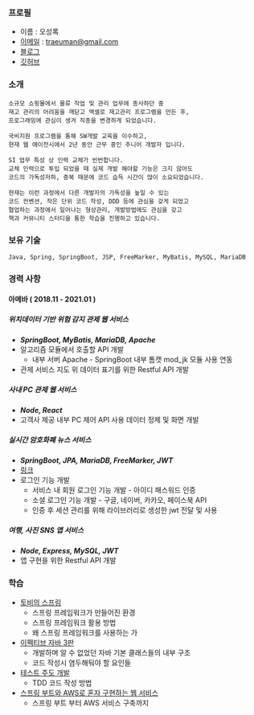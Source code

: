 ### 프로필

- 이름 : 오성록
- [이메일](mailto:traeuman@gmail.com) : traeuman@gmail.com
- [블로그](https://lokie.tistory.com)
- [깃허브](https://github.com/Lokie89)

### 소개

    소규모 쇼핑몰에서 물류 작업 및 관리 업무에 종사하던 중
    재고 관리의 어려움을 깨닫고 엑셀로 재고관리 프로그램을 만든 후,
    프로그래밍에 관심이 생겨 직종을 변경하게 되었습니다.
    
    국비지원 프로그램을 통해 SW개발 교육을 이수하고,
    현재 웹 에이전시에서 2년 동안 근무 중인 주니어 개발자 입니다.
    
    SI 업무 특성 상 인력 교체가 빈번합니다.
    교체 인력으로 투입 되었을 때 실제 개발 해야할 기능은 크지 않아도 
    코드의 가독성저하, 중복 때문에 코드 습득 시간이 많이 소요되었습니다.
    
    현재는 이런 과정에서 다른 개발자의 가독성을 높일 수 있는
    코드 컨벤션, 작은 단위 코드 작성, DDD 등에 관심을 갖게 되었고
    협업하는 과정에서 일어나는 형상관리, 개발방법에도 관심을 갖고
    책과 커뮤니티 스터디을 통한 학습을 진행하고 있습니다.

### 보유 기술

    Java, Spring, SpringBoot, JSP, FreeMarker, MyBatis, MySQL, MariaDB

### 경력 사항

#### 아메바 ( 2018.11 - 2021.01 )

##### 위치데이터 기반 위험 감지 관제 웹 서비스

- ***SpringBoot, MyBatis, MariaDB, Apache***
- 알고리즘 모듈에서 호출할 API 개발
    - 내부 서버 Apache - SpringBoot 내부 톰캣 mod_jk 모듈 사용 연동
- 관제 서비스 지도 위 데이터 표기를 위한 Restful API 개발

##### 사내 PC 관제 웹 서비스

- ***Node, React***
- 고객사 제공 내부 PC 제어 API 사용 데이터 정제 및 화면 개발

##### 실시간 암호화폐 뉴스 서비스

- ***SpringBoot, JPA, MariaDB, FreeMarker, JWT***
- [링크](https://joind.io/)
- 로그인 기능 개발
    - 서비스 내 회원 로그인 기능 개발 - 아이디 패스워드 인증
    - 소셜 로그인 기능 개발 - 구글, 네이버, 카카오, 페이스북 API
    - 인증 후 세션 관리를 위해 라이브러리로 생성한 jwt 전달 및 사용

##### 여행, 사진 SNS 앱 서비스

- ***Node, Express, MySQL, JWT***
- 앱 구현을 위한 Restful API 개발

### 학습

- [토비의 스프링](https://github.com/Lokie89/toby-spring)
    - 스프링 프레임워크가 만들어진 환경
    - 스프링 프레임워크 활용 방법
    - 왜 스프링 프레임워크를 사용하는 가
- [이펙티브 자바 3판](https://github.com/GANGNAM-EFFECTIVEJAVA/EFFECTIVEJAVA/wiki)
    - 개발하며 알 수 없었던 자바 기본 클래스들의 내부 구조
    - 코드 작성시 염두해둬야 할 요인들
- [테스트 주도 개발](https://github.com/Lokie89/tdd_example)
    - TDD 코드 작성 방법
- [스프링 부트와 AWS로 혼자 구현하는 웹 서비스](https://github.com/Lokie89/jojoldubook)
    - 스프링 부트 부터 AWS 서비스 구축까지